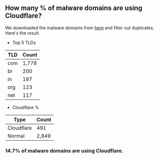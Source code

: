 ## How many % of malware domains are using Cloudflare?


We downloaded the malware domains from [here](https://urlhaus.abuse.ch) and filter out duplicates.
Here's the result.


[//]: # (start replacement)


- Top 5 TLDs

| TLD | Count |
| --- | --- |
| com | 1,778 |
| br | 200 |
| in | 187 |
| org | 123 |
| net | 117 |


- Cloudflare %

| Type | Count |
| --- | --- |
| Cloudflare | 491 |
| Normal | 2,849 |


### 14.7% of malware domains are using Cloudflare.